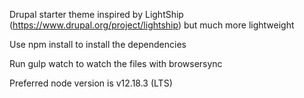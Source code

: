 Drupal starter theme inspired by LightShip (https://www.drupal.org/project/lightship) but much more lightweight

Use npm install to install the dependencies 

Run gulp watch to watch the files with browsersync

Preferred node version is v12.18.3 (LTS)